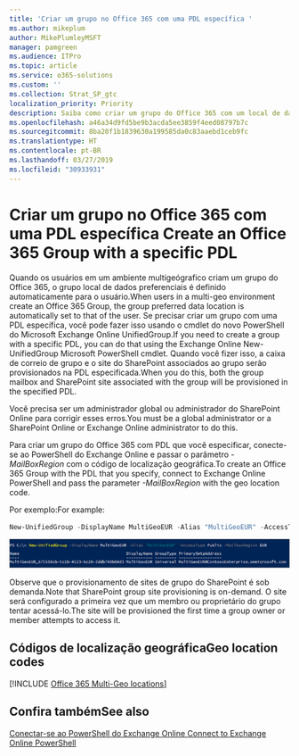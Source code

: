 ```yaml
---
title: 'Criar um grupo no Office 365 com uma PDL específica '
ms.author: mikeplum
author: MikePlumleyMSFT
manager: pamgreen
ms.audience: ITPro
ms.topic: article
ms.service: o365-solutions
ms.custom: ''
ms.collection: Strat_SP_gtc
localization_priority: Priority
description: Saiba como criar um grupo do Office 365 com um local de dados preferencial especificado em um ambiente multigeógrafico.
ms.openlocfilehash: a46a34d9fd5be9b3acda5ee3859f4eed08797b7c
ms.sourcegitcommit: 8ba20f1b1839630a199585da0c83aaebd1ceb9fc
ms.translationtype: HT
ms.contentlocale: pt-BR
ms.lasthandoff: 03/27/2019
ms.locfileid: "30933931"
---
```

# <a name="create-an-office-365-group-with-a-specific-pdl"></a><span data-ttu-id="2fbc2-103">Criar um grupo no Office 365 com uma PDL específica </span><span class="sxs-lookup"><span data-stu-id="2fbc2-103">Create an Office 365 Group with a specific PDL</span></span>

<span data-ttu-id="2fbc2-104">Quando os usuários em um ambiente multigeógrafico criam um grupo do Office 365, o grupo local de dados preferenciais é definido automaticamente para o usuário.</span><span class="sxs-lookup"><span data-stu-id="2fbc2-104">When users in a multi-geo environment create an Office 365 Group, the group preferred data location is automatically set to that of the user.</span></span> <span data-ttu-id="2fbc2-105">Se precisar criar um grupo com uma PDL específica, você pode fazer isso usando o cmdlet do novo PowerShell do Microsoft Exchange Online UnifiedGroup.</span><span class="sxs-lookup"><span data-stu-id="2fbc2-105">If you need to create a group with a specific PDL, you can do that using the Exchange Online New-UnifiedGroup Microsoft PowerShell cmdlet.</span></span> <span data-ttu-id="2fbc2-106">Quando você fizer isso, a caixa de correio de grupo e o site do SharePoint associados ao grupo serão provisionados na PDL especificada.</span><span class="sxs-lookup"><span data-stu-id="2fbc2-106">When you do this, both the group mailbox and SharePoint site associated with the group will be provisioned in the specified PDL.</span></span>

<span data-ttu-id="2fbc2-107">Você precisa ser um administrador global ou administrador do SharePoint Online para corrigir esses erros.</span><span class="sxs-lookup"><span data-stu-id="2fbc2-107">You must be a global administrator or a SharePoint Online or Exchange Online administrator to do this.</span></span>

<span data-ttu-id="2fbc2-108">Para criar um grupo do Office 365 com PDL que você especificar, conecte-se ao PowerShell do Exchange Online e passar o parâmetro *- MailBoxRegion* com o código de localização geográfica.</span><span class="sxs-lookup"><span data-stu-id="2fbc2-108">To create an Office 365 Group with the PDL that you specify, connect to Exchange Online PowerShell and pass the parameter *-MailBoxRegion* with the geo location code.</span></span>

<span data-ttu-id="2fbc2-109">Por exemplo:</span><span class="sxs-lookup"><span data-stu-id="2fbc2-109">For example:</span></span> 

```PowerShell
New-UnifiedGroup -DisplayName MultiGeoEUR -Alias "MultiGeoEUR" -AccessType Public -MailboxRegion EUR 
```

![O Cmdlet do PowerShell de captura de tela do novo UnifiedGroup com sintaxe](media/multi-geo-new-group-with-pdl-powershell.png)

<span data-ttu-id="2fbc2-111">Observe que o provisionamento de sites de grupo do SharePoint é sob demanda.</span><span class="sxs-lookup"><span data-stu-id="2fbc2-111">Note that SharePoint group site provisioning is on-demand.</span></span> <span data-ttu-id="2fbc2-112">O site será configurado a primeira vez que um membro ou proprietário do grupo tentar acessá-lo.</span><span class="sxs-lookup"><span data-stu-id="2fbc2-112">The site will be provisioned the first time a group owner or member attempts to access it.</span></span>

## <a name="geo-location-codes"></a><span data-ttu-id="2fbc2-113">Códigos de localização geográfica</span><span class="sxs-lookup"><span data-stu-id="2fbc2-113">Geo location codes</span></span>

[!INCLUDE [Office 365 Multi-Geo locations](includes/office-365-multi-geo-locations.md)]

## <a name="see-also"></a><span data-ttu-id="2fbc2-114">Confira também</span><span class="sxs-lookup"><span data-stu-id="2fbc2-114">See also</span></span>

[<span data-ttu-id="2fbc2-115">Conectar-se ao PowerShell do Exchange Online </span><span class="sxs-lookup"><span data-stu-id="2fbc2-115">Connect to Exchange Online PowerShell</span></span>](https://docs.microsoft.com/powershell/exchange/exchange-online/connect-to-exchange-online-powershell/connect-to-exchange-online-powershell)
